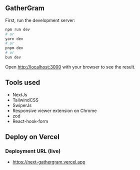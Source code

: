 ## GatherGram

First, run the development server:

```bash
npm run dev
# or
yarn dev
# or
pnpm dev
# or
bun dev
```

Open [http://localhost:3000](http://localhost:3000) with your browser to see the result.

## Tools used
- NextJs
- TailwindCSS
- SwiperJs
- Responsive viewer extension on Chrome
- zod
- React-hook-form

## Deploy on Vercel
### Deployment URL (live)
 - https://next-gathergram.vercel.app
